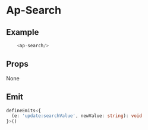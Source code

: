 # Ap-Search


## Example

<presentationContainer>
    <ap-search />

</presentationContainer>

```ts
    <ap-search/>

```

## Props

None

## Emit

```ts
defineEmits<{
  (e: 'update:searchValue', newValue: string): void
}>()
````

<script setup lang="ts">

    import {ref} from 'vue'

const value = ref('value 1')
</script>
